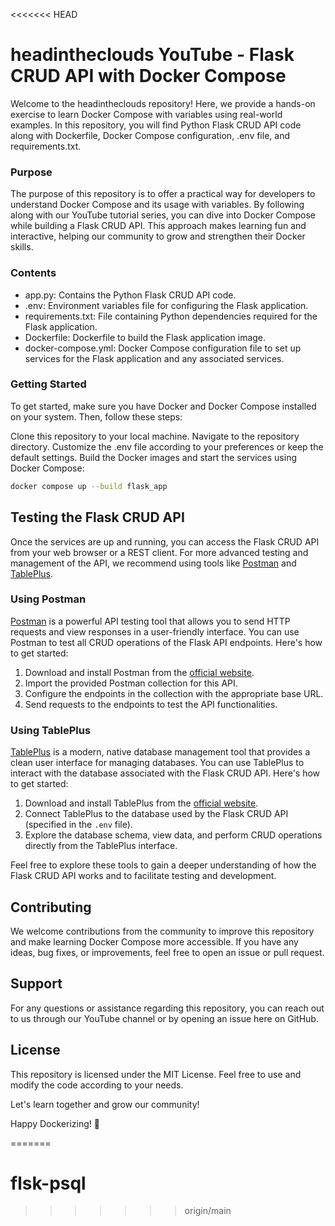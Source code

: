 <<<<<<< HEAD
# headintheclouds YouTube - Flask CRUD API with Docker Compose

Welcome to the headintheclouds repository! Here, we provide a hands-on exercise to learn Docker Compose with variables using real-world examples. In this repository, you will find Python Flask CRUD API code along with Dockerfile, Docker Compose configuration, .env file, and requirements.txt.

### Purpose
The purpose of this repository is to offer a practical way for developers to understand Docker Compose and its usage with variables. By following along with our YouTube tutorial series, you can dive into Docker Compose while building a Flask CRUD API. This approach makes learning fun and interactive, helping our community to grow and strengthen their Docker skills.

### Contents
- app.py: Contains the Python Flask CRUD API code.
- .env: Environment variables file for configuring the Flask application.
- requirements.txt: File containing Python dependencies required for the Flask application.
- Dockerfile: Dockerfile to build the Flask application image.
- docker-compose.yml: Docker Compose configuration file to set up services for the Flask application and any associated services.

### Getting Started
To get started, make sure you have Docker and Docker Compose installed on your system. Then, follow these steps:

Clone this repository to your local machine.
Navigate to the repository directory.
Customize the .env file according to your preferences or keep the default settings.
Build the Docker images and start the services using Docker Compose:
```bash
docker compose up --build flask_app
```

## Testing the Flask CRUD API

Once the services are up and running, you can access the Flask CRUD API from your web browser or a REST client. For more advanced testing and management of the API, we recommend using tools like [Postman](https://www.postman.com/) and [TablePlus](https://tableplus.com/).

### Using Postman

[Postman](https://www.postman.com/) is a powerful API testing tool that allows you to send HTTP requests and view responses in a user-friendly interface. You can use Postman to test all CRUD operations of the Flask API endpoints. Here's how to get started:

1. Download and install Postman from the [official website](https://www.postman.com/).
2. Import the provided Postman collection for this API.
3. Configure the endpoints in the collection with the appropriate base URL.
4. Send requests to the endpoints to test the API functionalities.

### Using TablePlus

[TablePlus](https://tableplus.com/) is a modern, native database management tool that provides a clean user interface for managing databases. You can use TablePlus to interact with the database associated with the Flask CRUD API. Here's how to get started:

1. Download and install TablePlus from the [official website](https://tableplus.com/).
2. Connect TablePlus to the database used by the Flask CRUD API (specified in the `.env` file).
3. Explore the database schema, view data, and perform CRUD operations directly from the TablePlus interface.

Feel free to explore these tools to gain a deeper understanding of how the Flask CRUD API works and to facilitate testing and development.

## Contributing
We welcome contributions from the community to improve this repository and make learning Docker Compose more accessible. If you have any ideas, bug fixes, or improvements, feel free to open an issue or pull request.

## Support
For any questions or assistance regarding this repository, you can reach out to us through our YouTube channel or by opening an issue here on GitHub.

## License
This repository is licensed under the MIT License. Feel free to use and modify the code according to your needs.

Let's learn together and grow our community!

Happy Dockerizing! 🚀 


=======
# flsk-psql
>>>>>>> origin/main
